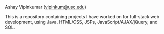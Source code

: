 Ashay Vipinkumar (vipinkum@usc.edu)

This is a repository containing projects I have worked on for full-stack web development, using Java, HTML/CSS, JSPs, JavaScript/AJAX/jQuery, and SQL.
